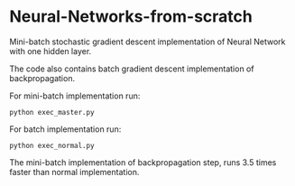 # Neural-Networks-from-scratch
Mini-batch stochastic gradient descent implementation of Neural Network with one hidden layer.

The code also contains batch gradient descent implementation of backpropagation.

For mini-batch implementation run:
```
python exec_master.py
```

For batch implementation run:

```
python exec_normal.py
```

The mini-batch implementation of backpropagation step, runs 3.5 times faster than normal implementation.
